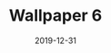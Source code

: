 ---
title: Wallpaper 6
id: 6
license: CC BY-NC 4.0
license_url: https://creativecommons.org/licenses/by-nc/4.0/
date: 2019-12-31
category: wallpapers
---